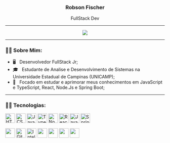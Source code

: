 <br />
<h3 align="center" >Robson Fischer</h3>
<p align="center" >FullStack Dev</p>
<hr />

<p align="center" >
<img src="https://media2.giphy.com/media/QNFhOolVeCzPQ2Mx85/giphy.gif?cid=790b761180a6b49ef2c7dad4e1a7b89b81dd55a59b54e5be&rid=giphy.gif&ct=g" />
</p>
<hr />

### :red_haired_man: Sobre Mim:

- :desktop_computer: &nbsp; Desenvolvedor FullStack Jr;
- :mortar_board: &nbsp; Estudante de Analise e Desenvolvimento de Sistemas na Universidade Estadual de Campinas (UNICAMP);
- :telescope: &nbsp; Focado em estudar e aprimorar meus conhecimentos em JavaScript e TypeScript, React, Node.Js e Spring Boot;

<hr />

### :technologist: Tecnologias: 
<p align="left">
  <img alt="HTML5" src="https://img.shields.io/badge/html5-%23E34F26.svg?&style=for-the-badge&logo=html5&logoColor=white" height="30"/>
  <img alt="CSS3" src="https://img.shields.io/badge/css3-%231572B6.svg?&style=for-the-badge&logo=css3&logoColor=white" height="30"/>
  <img alt="JavaScript" src="https://img.shields.io/badge/javascript-%23323330.svg?&style=for-the-badge&logo=javascript&logoColor=%23F7DF1E" height="30"/>
  <img alt="TypeScript" src="https://img.shields.io/badge/typescript-%23007ACC.svg?&style=for-the-badge&logo=typescript&logoColor=white" height="30" />
  <img alt="NodeJS" src="https://img.shields.io/badge/node.js-%2343853D.svg?&style=for-the-badge&logo=node.js&logoColor=white" height="30"/>
  <img alt="React" src="https://img.shields.io/badge/react-%2320232a.svg?&style=for-the-badge&logo=react&logoColor=%2361DAFB" height="30"/>
  <img alt="Java" src="https://img.shields.io/badge/java-%23ED8B00.svg?&style=for-the-badge&logo=java&logoColor=white" height="30"/>
  <img alt="Spring" src="https://img.shields.io/badge/spring-%236DB33F.svg?&style=for-the-badge&logo=spring&logoColor=white" height="30"/>
</p>

<p align="left">
  <img src="https://img.shields.io/badge/VS%20Code-007ACC.svg?&style=for-the-badge&logo=visual-studio-code&logoColor=white" height="30" height="30"/>
  <img alt="Git" src="https://img.shields.io/badge/git-%23F05033.svg?&style=for-the-badge&logo=git&logoColor=white" height="30"/>
  <img alt="IntelliJ IDEA" src="https://img.shields.io/badge/IntelliJIDEA-000000.svg?&style=for-the-badge&logo=intellij-idea&logoColor=white" height="30"/>
  <img src="https://img.shields.io/badge/eslint-366?style=for-the-badge&logo=eslint&logoColor=white" height="30"/>
  <img src="https://img.shields.io/badge/Prettier-699?style=for-the-badge&logo=prettier&logoColor=white" height="30"/>
  <img src ="https://img.shields.io/badge/sass-d100b9?style=for-the-badge&logo=sass&logoColor=white" height="30"/>
  <img src="https://img.shields.io/badge/styled--components-444?style=for-the-badge&logo=styled-components&logoColor=white" height="30"/>
</p>
